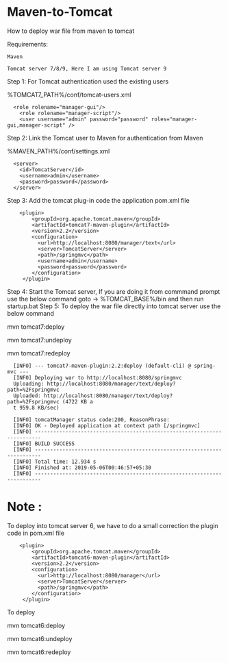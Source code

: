 # Maven-to-Tomcat
How to deploy war file from maven to tomcat

Requirements:

    Maven
    
    Tomcat server 7/8/9, Here I am using Tomcat server 9

Step 1: For Tomcat authentication used the existing users

%TOMCAT7_PATH%/conf/tomcat-users.xml

      <role rolename="manager-gui"/>
        <role rolename="manager-script"/>
        <user username="admin" password="password" roles="manager-gui,manager-script" />
      

Step 2: Link the Tomcat user to Maven for authentication from Maven

%MAVEN_PATH%/conf/settings.xml

      <server>
        <id>TomcatServer</id>
        <username>admin</username>
        <password>password</password>
      </server>
      
 
Step 3: Add the tomcat plug-in code the application pom.xml file

        <plugin>
            <groupId>org.apache.tomcat.maven</groupId>
            <artifactId>tomcat7-maven-plugin</artifactId>
            <version>2.2</version>
            <configuration>
              <url>http://localhost:8080/manager/text</url>
              <server>TomcatServer</server>
              <path>/springmvc</path>
              <username>admin</username>
        	  <password>password</password>
            </configuration>
         </plugin>

Step 4: Start the Tomcat server, If you are doing it from commmand prompt use the below command
goto -> %TOMCAT_BASE%/bin and then run
        startup.bat
Step 5: To deploy the war file directly into tomcat server use the below command

mvn tomcat7:deploy 

mvn tomcat7:undeploy

mvn tomcat7:redeploy

      [INFO] --- tomcat7-maven-plugin:2.2:deploy (default-cli) @ spring-mvc ---
      [INFO] Deploying war to http://localhost:8080/springmvc
      Uploading: http://localhost:8080/manager/text/deploy?path=%2Fspringmvc
      Uploaded: http://localhost:8080/manager/text/deploy?path=%2Fspringmvc (4722 KB a
      t 959.8 KB/sec)

      [INFO] tomcatManager status code:200, ReasonPhrase:
      [INFO] OK - Deployed application at context path [/springmvc]
      [INFO] ------------------------------------------------------------------------
      [INFO] BUILD SUCCESS
      [INFO] ------------------------------------------------------------------------
      [INFO] Total time: 12.934 s
      [INFO] Finished at: 2019-05-06T00:46:57+05:30
      [INFO] ------------------------------------------------------------------------


# Note : 
To deploy into tomcat server 6, we have to do a small correction the plugin code in pom.xml file

        <plugin>
            <groupId>org.apache.tomcat.maven</groupId>
            <artifactId>tomcat6-maven-plugin</artifactId>
            <version>2.2</version>
            <configuration>
              <url>http://localhost:8080/manager</url>
              <server>TomcatServer</server>
              <path>/springmvc</path>
            </configuration>
         </plugin>

To deploy

mvn tomcat6:deploy 

mvn tomcat6:undeploy 

mvn tomcat6:redeploy 

